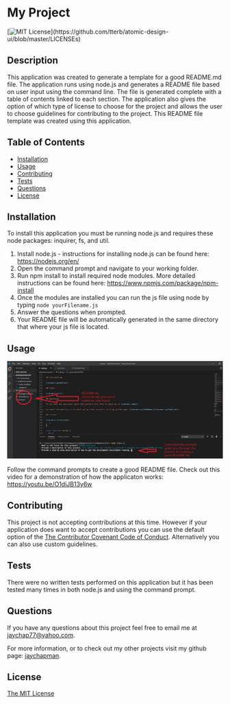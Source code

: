 # My Project
[![MIT License](https://img.shields.io/apm/l/atomic-design-ui.svg?)](https://github.com/tterb/atomic-design-ui/blob/master/LICENSEs)

## Description 

This application was created to generate a template for a good README.md file. The application runs using node.js and generates a README file based on user input using the command line. The file is generated complete with a table of contents linked to each section. The application also gives the option of which type of license to choose for the project and allows the user to choose guidelines for contributing to the project. This README file template was created using this application.

## Table of Contents

* [Installation](#installation)
* [Usage](#usage)
* [Contributing](#Contributing)
* [Tests](#Tests)
* [Questions](#Questions)
* [License](#license)

## Installation

To install this application you must be running node.js and requires these node packages: inquirer, fs, and util.

1. Install node.js - instructions for installing node.js can be found here: https://nodejs.org/en/
2. Open the command prompt and navigate to your working folder.
3. Run npm install to install required node modules. More detailed instructions can be found here: https://www.npmjs.com/package/npm-install
4. Once the modules are installed you can run the js file using node by typing `node yourFilename.js`
5. Answer the questions when prompted.
6. Your README file will be automatically generated in the same directory that where your js file is located.

## Usage

![screenshot](assets/img/screenshot2.jpg)

Follow the command prompts to create a good README file. Check out this video for a demonstration of how the applicaton works: https://youtu.be/O1diJB13y6w

## Contributing

This project is not accepting contributions at this time. However if your application does want to accept contributions you can use the default option of the [The Contributor Covenant Code of Conduct](https://www.contributor-covenant.org/version/2/0/code_of_conduct/). Alternatively you can also use custom guidelines.

## Tests

There were no written tests performed on this application but it has been tested many times in both node.js and using the command prompt.

## Questions

If you have any questions about this project feel free to email me at jaychap77@yahoo.com. 

For more information, or to check out my other projects visit my github page: [jaychapman](https://github.com/jaychapman).

## License

[The MIT License](https://opensource.org/licenses/MIT)
  
